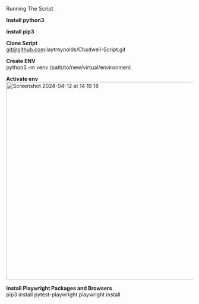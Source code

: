 Running The Script

**Install python3**

**Install pip3**


**Clone Script**<br>
git@github.com:laytreynolds/Chadwell-Script.git


**Create ENV**<br>
python3 -m venv /path/to/new/virtual/environment


**Activate env**<br>
<img width="532" alt="Screenshot 2024-04-12 at 14 19 18" src="https://github.com/laytreynolds/Chadwell-Script/assets/79116038/abf49edc-b183-4c72-88ca-793be3ce11c8">

**Install Playwright Packages and Browsers**<br>
pip3 install pytest-playwright
playwright install 





